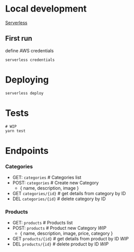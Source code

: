 # Local development

[Serverless](https://www.serverless.com/)

## First run

define AWS credentials

```shell
serverless credentials
```

# Deploying

```shell
serverless deploy
```

# Tests

```shell
# WIP
yarn test
```

# Endpoints

### Categories

- GET: `categories` # Categories list
- POST: `categories` # Create new Category
    - { name, description, image }
- GET `categories/{id}` # get details from category by ID
- DEL `categories/{id}` # delete category by ID

### Products

- GET: `products` # Products list
- POST: `products` # Product new Category *WIP*
    - { name, description, image, price, category }
- GET `products/{id}` # get details from product by ID *WIP*
- DEL `products/{id}` # delete product by ID *WIP*